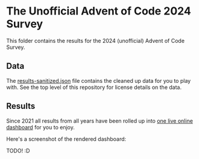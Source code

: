 # The Unofficial Advent of Code 2024 Survey

This folder contains the results for the 2024 (unofficial) Advent of Code Survey.

## Data

The [results-sanitized.json](results-sanitized.json) file contains the cleaned up data for you to play with.
See the top level of this repository for license details on the data.

## Results

Since 2021 all results from all years have been rolled up into [one live online dashboard](https://jeroenheijmans.github.io/advent-of-code-surveys/) for you to enjoy.

Here's a screenshot of the rendered dashboard:

TODO! :D
